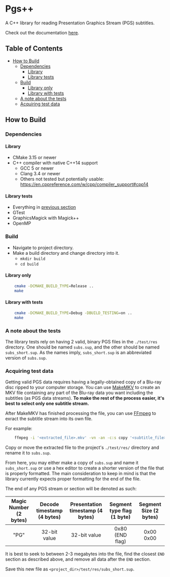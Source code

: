 # Pgs++

A C++ library for reading Presentation Graphics Stream (PGS) subtitles.

Check out the documentation [here](https://iamsomeone2.github.io/libpgs/html/index.html).

## Table of Contents
 - [How to Build](#how-to-build)
   - [Dependencies](#dependencies)
     - [Library](#library)
     - [Library tests](#library-tests)
   - [Build](#build)
     - [Library only](#library-only)
     - [Library with tests](#library-with-tests)
   - [A note about the tests](#a-note-about-the-tests)
   - [Acquiring test data](#acquiring-test-data)

## How to Build

### Dependencies

#### Library

- CMake 3.15 or newer
- C++ compiler with native C++14 support
  * GCC 5 or newer
  * Clang 3.4 or newer
  * Others not tested but potentially usable: https://en.cppreference.com/w/cpp/compiler_support#cpp14

#### Library tests

- Everything in [previous section](#library)
- GTest
- GraphicsMagick with Magick++
- OpenMP

### Build

- Navigate to project directory.
- Make a build directory and change directory into it.
  * `mkdir build`
  * `cd build`

#### Library only

``` sh
    cmake -DCMAKE_BUILD_TYPE=Release ..
    make
```

#### Library with tests

``` sh
    cmake -DCMAKE_BUILD_TYPE=Debug -DBUILD_TESTING=on ..
    make
```

### A note about the tests

The library tests rely on having 2 valid, binary PGS files in the `./test/res` directory. One should be named `subs.sup`, and the other should be named `subs_short.sup`. As the names imply, `subs_short.sup` is an abbreviated version of `subs.sup`.

### Acquiring test data

Getting valid PGS data requires having a legally-obtained copy of a Blu-ray disc ripped to your computer storage. You can use [MakeMKV](https://www.makemkv.com/) to create an MKV file containing any part of the Blu-ray data you want including the subtitles (as PGS data streams). <strong>To make the rest of the process easier, it's best to select only one subtitle stream.</strong>

After MakeMKV has finished processing the file, you can use [FFmpeg](https://ffmpeg.org/) to exract the subtitle stream into its own file.

For example:

``` sh
    ffmpeg -i '<extracted_file>.mkv' -vn -an -c:s copy '<subtitle_file>.sup'
```

Copy or move the extracted file to the project's `./test/res/` directory and rename it to `subs.sup`.

From here, you may either make a copy of `subs.sup` and name it `subs_short.sup` or use a hex editor to create a shorter version of the file that is properly formatted. The main consideration to keep in mind is that the library currently expects proper formatting for the end of the file.

The end of any PGS stream or section will be denoted as such:

| Magic Number (2 bytes) | Decode timestamp (4 bytes) | Presentation timestamp (4 bytes) | Segment type flag (1 byte) | Segment Size (2 bytes) |
| :----------: | :--------------: | :--------------------: | :---------------: | :----------: |
| "PG"         | 32-bit value     | 32-bit value           | 0x80 (END flag)   | 0x00 0x00        |

It is best to seek to between 2-3 megabytes into the file, find the closest `END` section as described above, and remove all data after the `END` section.

Save this new file as `<project_dir>/test/res/subs_short.sup`.
